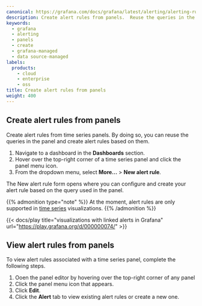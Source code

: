 ```yaml
---
canonical: https://grafana.com/docs/grafana/latest/alerting/alerting-rules/create-alerts-panels/
description: Create alert rules from panels.  Reuse the queries in the panel and create alert rules based on them.
keywords:
  - grafana
  - alerting
  - panels
  - create
  - grafana-managed
  - data source-managed
labels:
  products:
    - cloud
    - enterprise
    - oss
title: Create alert rules from panels
weight: 400
---
```


## Create alert rules from panels

Create alert rules from time series panels. By doing so, you can reuse the queries in the panel and create alert rules based on them.

1. Navigate to a dashboard in the **Dashboards** section.
2. Hover over the top-right corner of a time series panel and click the panel menu icon.
3. From the dropdown menu, select **More...** > **New alert rule**.

The New alert rule form opens where you can configure and create your alert rule based on the query used in the panel.

{{% admonition type="note" %}}
At the moment, alert rules are only supported in [time series](ref:time-series) visualizations.
{{% /admonition %}}

{{< docs/play title="visualizations with linked alerts in Grafana" url="https://play.grafana.org/d/000000074/" >}}

## View alert rules from panels

To view alert rules associated with a time series panel, complete the following steps.

1. Ooen the panel editor by hovering over the top-right corner of any panel
1. Click the panel menu icon that appears.
1. Click **Edit**.
1. Click the **Alert** tab to view existing alert rules or create a new one.
